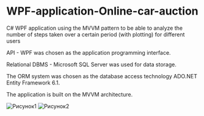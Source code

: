 # WPF-application-Online-car-auction

C# WPF application using the MVVM pattern to be able to analyze the number of steps taken over a certain period (with plotting) for different users

API - WPF was chosen as the application programming interface.

Relational DBMS - Microsoft SQL Server was used for data storage.

The ORM system was chosen as the database access technology ADO.NET Entity Framework 6.1.

The application is built on the MVVM architecture.

![Рисунок1](https://user-images.githubusercontent.com/31707173/220573486-09fb9f97-7721-4577-9999-a0bd0849644d.png)
![Рисунок2](https://user-images.githubusercontent.com/31707173/220573493-a9620cd2-1597-467f-99b9-7cb86155f7d4.png)
